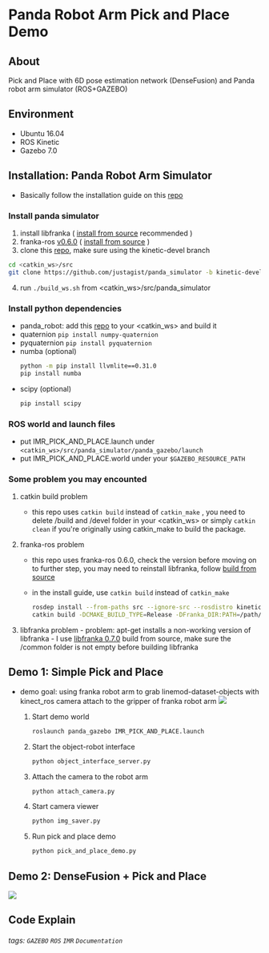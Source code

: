 Panda Robot Arm Pick and Place Demo
===

## About

Pick and Place with 6D pose estimation network (DenseFusion) and Panda robot arm simulator (ROS+GAZEBO)

## Environment
-    Ubuntu 16.04
-    ROS Kinetic
-    Gazebo 7.0
## Installation: Panda Robot Arm Simulator 
-    Basically follow the installation guide on this [repo](https://github.com/justagist/panda_simulator/tree/kinetic-devel)
### Install panda simulator
1.  install libfranka ( [install from source](https://frankaemika.github.io/docs/installation_linux.html#building-from-source) recommended )
2.  franka-ros [v0.6.0]( https://github.com/frankaemika/franka_ros/commit/49e5ac1055e332581b4520a1bd9ac8aaf4580fb1) ( [install from source](https://frankaemika.github.io/docs/installation_linux.html#building-from-source) )
3.  clone this [repo](https://github.com/justagist/panda_simulator/tree/kinetic-devel), make sure using the kinetic-devel branch 
```sh
cd <catkin_ws>/src
git clone https://github.com/justagist/panda_simulator -b kinetic-devel
```
4.  run `./build_ws.sh` from <catkin_ws>/src/panda_simulator
### Install python dependencies

- panda_robot: add this [repo](https://github.com/justagist/panda_robot) to your <catkin_ws> and build it
- quaternion
`pip install numpy-quaternion`
- pyquaternion
`pip install pyquaternion`
- numba (optional)
	```sh
	python -m pip install llvmlite==0.31.0
	pip install numba
	```
- scipy (optional)
    ```sh
    pip install scipy
    ```
### ROS world and launch files
- put IMR_PICK_AND_PLACE.launch under 
`<catkin_ws>/src/panda_simulator/panda_gazebo/launch`
- put IMR_PICK_AND_PLACE.world under your `$GAZEBO_RESOURCE_PATH`
### Some problem you may encounted
1. catkin build problem 
    
    - this repo uses `catkin build` instead of `catkin_make` , you need to delete /build and /devel folder in your <catkin_ws> or simply `catkin clean` if you're originally using catkin_make to build the package.
2. franka-ros problem

    - this repo uses franka-ros 0.6.0, check the version before moving on to further step, you may need to reinstall libfranka, follow [build from source](https://frankaemika.github.io/docs/installation_linux.html#building-the-ros-packages)
    - in the install guide,  use `catkin build` instead of `catkin_make`
        
        ```sh
        rosdep install --from-paths src --ignore-src --rosdistro kinetic -y --skip-keys libfranka
        catkin build -DCMAKE_BUILD_TYPE=Release -DFranka_DIR:PATH=/path/to/libfranka/build
        ```
3. libfranka problem
        - problem: apt-get installs a non-working version of libfranka
        - I use [libfranka 0.7.0](https://github.com/frankaemika/libfranka) build from source, make sure the /common folder is not empty before building libfranka


## Demo 1: Simple Pick and Place
- demo goal: using franka robot arm to grab linemod-dataset-objects with kinect_ros camera attach to the gripper of franka robot arm
![](https://i.imgur.com/dWnZgO7.gif)


    1. Start demo world
    	```sh
    	roslaunch panda_gazebo IMR_PICK_AND_PLACE.launch
    	```
    2. Start the object-robot interface
        ```sh
    	python object_interface_server.py
    	```
    3. Attach the camera to the robot arm
		```sh
		python attach_camera.py
        ```
    4. Start camera viewer
        ```sh
        python img_saver.py
        ```   
    5. Run pick and place demo
        ```sh
        python pick_and_place_demo.py
        ```
    
## Demo 2: DenseFusion + Pick and Place 
![](https://i.imgur.com/1IHjns1.gif)

## Code Explain


###### tags: `GAZEBO` `ROS` `IMR` `Documentation`
